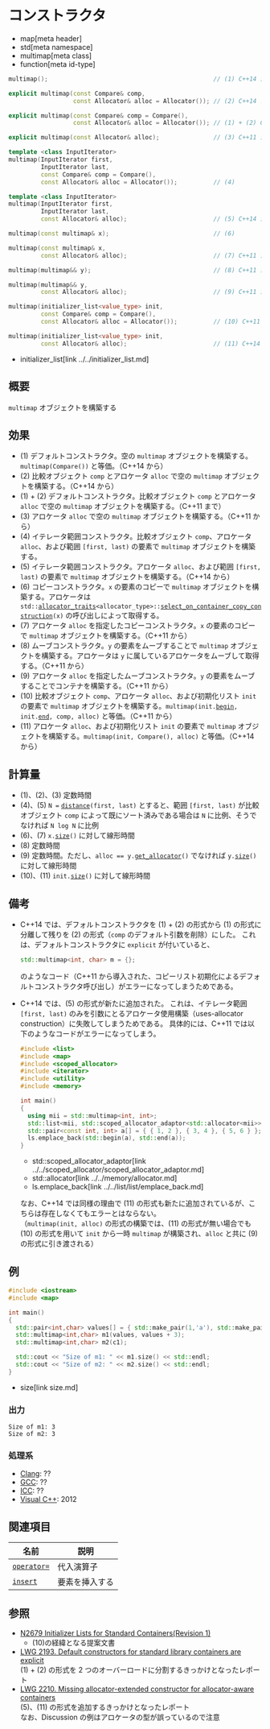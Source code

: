 # コンストラクタ
* map[meta header]
* std[meta namespace]
* multimap[meta class]
* function[meta id-type]

```cpp
multimap();                                              // (1) C++14 から

explicit multimap(const Compare& comp,
                  const Allocator& alloc = Allocator()); // (2) C++14 まで

explicit multimap(const Compare& comp = Compare(),
                  const Allocator& alloc = Allocator()); // (1) + (2) C++11 まで

explicit multimap(const Allocator& alloc);               // (3) C++11 から

template <class InputIterator>
multimap(InputIterator first,
         InputIterator last,
         const Compare& comp = Compare(),
         const Allocator& alloc = Allocator());          // (4)

template <class InputIterator>
multimap(InputIterator first,
         InputIterator last,
         const Allocator& alloc);                        // (5) C++14 から

multimap(const multimap& x);                             // (6)

multimap(const multimap& x,
         const Allocator& alloc);                        // (7) C++11 から

multimap(multimap&& y);                                  // (8) C++11 から

multimap(multimap&& y,
         const Allocator& alloc);                        // (9) C++11 から

multimap(initializer_list<value_type> init,
         const Compare& comp = Compare(),
         const Allocator& alloc = Allocator());          // (10) C++11 から

multimap(initializer_list<value_type> init,
         const Allocator& alloc);                        // (11) C++14 から
```
* initializer_list[link ../../initializer_list.md]


## 概要
`multimap` オブジェクトを構築する


## 効果
- (1) デフォルトコンストラクタ。空の `multimap` オブジェクトを構築する。`multimap(Compare())` と等価。（C++14 から）
- (2) 比較オブジェクト `comp` とアロケータ `alloc` で空の `multimap` オブジェクトを構築する。（C++14 から）
- (1) + (2) デフォルトコンストラクタ。比較オブジェクト `comp` とアロケータ `alloc` で空の `multimap` オブジェクトを構築する。（C++11 まで）
- (3) アロケータ `alloc` で空の `multimap` オブジェクトを構築する。（C++11 から）
- (4) イテレータ範囲コンストラクタ。比較オブジェクト `comp`、アロケータ `alloc`、および範囲 `[first, last)` の要素で `multimap` オブジェクトを構築する。
- (5) イテレータ範囲コンストラクタ。アロケータ `alloc`、および範囲 `[first, last)` の要素で `multimap` オブジェクトを構築する。（C++14 から）
- (6) コピーコンストラクタ。`x` の要素のコピーで `multimap` オブジェクトを構築する。アロケータは `std::`[`allocator_traits`](../../memory/allocator_traits.md)`<allocator_type>::`[`select_on_container_copy_construction`](../../memory/allocator_traits/select_on_container_copy_construction.md)`(x)` の呼び出しによって取得する。
- (7) アロケータ `alloc` を指定したコピーコンストラクタ。`x` の要素のコピーで `multimap` オブジェクトを構築する。（C++11 から）
- (8) ムーブコンストラクタ。`y` の要素をムーブすることで `multimap` オブジェクトを構築する。アロケータは `y` に属しているアロケータをムーブして取得する。（C++11 から）
- (9) アロケータ `alloc` を指定したムーブコンストラクタ。`y` の要素をムーブすることでコンテナを構築する。（C++11 から）
- (10) 比較オブジェクト `comp`、アロケータ `alloc`、および初期化リスト `init` の要素で `multimap` オブジェクトを構築する。`multimap(init.`[`begin`](../../initializer_list/initializer_list/begin.md)`, init.`[`end`](../../initializer_list/initializer_list/end.md)`, comp, alloc)` と等価。（C++11 から）
- (11) アロケータ `alloc`、および初期化リスト `init` の要素で `multimap` オブジェクトを構築する。`multimap(init, Compare(), alloc)` と等価。（C++14 から）


## 計算量
- (1)、(2)、(3) 定数時間
- (4)、(5) `N =` [`distance`](../../iterator/distance.md)`(first, last)` とすると、範囲 `[first, last)` が比較オブジェクト `comp` によって既にソート済みである場合は `N` に比例、そうでなければ `N log N` に比例
- (6)、(7) `x.`[`size`](size.md)`()` に対して線形時間
- (8) 定数時間
- (9) 定数時間。ただし、`alloc == y.`[`get_allocator`](get_allocator.md)`()` でなければ `y.`[`size`](size.md)`()` に対して線形時間
- (10)、(11) `init.`[`size`](size.md)`()` に対して線形時間


## 備考
- C++14 では、デフォルトコンストラクタを (1) + (2) の形式から (1) の形式に分離して残りを (2) の形式（`comp` のデフォルト引数を削除）にした。
    これは、デフォルトコンストラクタに `explicit` が付いていると、

    ```cpp
    std::multimap<int, char> m = {};
    ```

    のようなコード（C++11 から導入された、コピーリスト初期化によるデフォルトコンストラクタ呼び出し）がエラーになってしまうためである。

- C++14 では、(5) の形式が新たに追加された。
    これは、イテレータ範囲 `[first, last)` のみを引数にとるアロケータ使用構築（uses-allocator construction）に失敗してしまうためである。
    具体的には、C++11 では以下のようなコードがエラーになってしまう。

    ```cpp example
    #include <list>
    #include <map>
    #include <scoped_allocator>
    #include <iterator>
    #include <utility>
    #include <memory>

    int main()
    {
      using mii = std::multimap<int, int>;
      std::list<mii, std::scoped_allocator_adaptor<std::allocator<mii>>> ls;
      std::pair<const int, int> a[] = { { 1, 2 }, { 3, 4 }, { 5, 6 } };
      ls.emplace_back(std::begin(a), std::end(a));
    }
    ```
    * std::scoped_allocator_adaptor[link ../../scoped_allocator/scoped_allocator_adaptor.md]
    * std::allocator[link ../../memory/allocator.md]
    * ls.emplace_back[link ../../list/list/emplace_back.md]

    なお、C++14 では同様の理由で (11) の形式も新たに追加されているが、こちらは存在しなくてもエラーとはならない。  
    （`multimap(init, alloc)` の形式の構築では、(11) の形式が無い場合でも (10) の形式を用いて `init` から一時 `multimap` が構築され、`alloc` と共に (9) の形式に引き渡される）


## 例
```cpp example
#include <iostream>
#include <map>

int main()
{
  std::pair<int,char> values[] = { std::make_pair(1,'a'), std::make_pair(2,'b'), std::make_pair(2,'b') };
  std::multimap<int,char> m1(values, values + 3);
  std::multimap<int,char> m2(c1);

  std::cout << "Size of m1: " << m1.size() << std::endl;
  std::cout << "Size of m2: " << m2.size() << std::endl;
}
```
* size[link size.md]

### 出力
```
Size of m1: 3
Size of m2: 3
```

### 処理系
- [Clang](/implementation.md#clang): ??
- [GCC](/implementation.md#gcc): ??
- [ICC](/implementation.md#icc): ??
- [Visual C++](/implementation.md#visual_cpp): 2012


## 関連項目

| 名前                                                | 説明           |
|-----------------------------------------------------|----------------|
| [`operator=`](/reference/map/multimap/op_assign.md) | 代入演算子     |
| [`insert`](/reference/map/multimap/insert.md)       | 要素を挿入する |


## 参照
- [N2679 Initializer Lists for Standard Containers(Revision 1)](http://www.open-std.org/jtc1/sc22/wg21/docs/papers/2008/n2679.pdf)
    - (10)の経緯となる提案文書
- [LWG 2193. Default constructors for standard library containers are explicit](http://cplusplus.github.io/LWG/lwg-defects.html#2193)  
    (1) + (2) の形式を 2 つのオーバーロードに分割するきっかけとなったレポート
- [LWG 2210. Missing allocator-extended constructor for allocator-aware containers](http://cplusplus.github.io/LWG/lwg-defects.html#2210)  
    (5)、(11) の形式を追加するきっかけとなったレポート  
    なお、Discussion の例はアロケータの型が誤っているので注意

